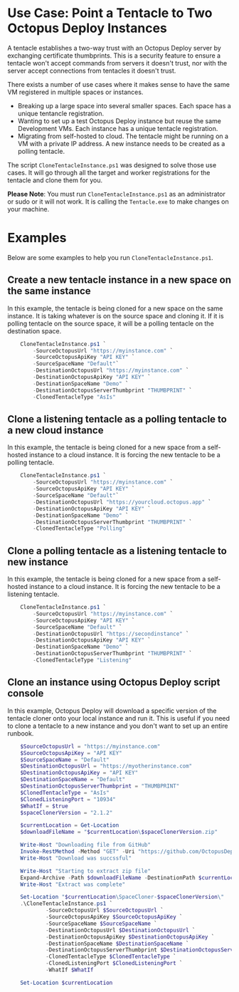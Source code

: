 # Use Case: Point a Tentacle to Two Octopus Deploy Instances
A tentacle establishes a two-way trust with an Octopus Deploy server by exchanging certificate thumbprints.  This is a security feature to ensure a tentacle won't accept commands from servers it doesn't trust, nor with the server accept connections from tentacles it doesn't trust.  

There exists a number of use cases where it makes sense to have the same VM registered in multiple spaces or instances.

- Breaking up a large space into several smaller spaces.  Each space has a unique tentancle registration.
- Wanting to set up a test Octopus Deploy instance but reuse the same Development VMs.  Each instance has a unique tentacle registration.
- Migrating from self-hosted to cloud.  The tentacle might be running on a VM with a private IP address.  A new instance needs to be created as a polling tentacle.  

The script `CloneTentacleInstance.ps1` was designed to solve those use cases.  It will go through all the target and worker registrations for the tentacle and clone them for you.

**Please Note**: You must run `CloneTentacleInstance.ps1` as an administrator or sudo or it will not work.  It is calling the `Tentacle.exe` to make changes on your machine.

# Examples

Below are some examples to help you run `CloneTentacleInstance.ps1`.

## Create a new tentacle instance in a new space on the same instance

In this example, the tentacle is being cloned for a new space on the same instance.  It is taking whatever is on the source space and cloning it.  If it is polling tentacle on the source space, it will be a polling tentacle on the destination space.

```PowerShell
    CloneTentacleInstance.ps1 `
        -SourceOctopusUrl "https://myinstance.com" `
        -SourceOctopusApiKey "API KEY" `
        -SourceSpaceName "Default"`
        -DestinationOctopusUrl "https://myinstance.com" `
        -DestinationOctopusApiKey "API KEY" `
        -DestinationSpaceName "Demo" `
        -DestinationOctopusServerThumbprint "THUMBPRINT" `
        -ClonedTentacleType "AsIs"
```

## Clone a listening tentacle as a polling tentacle to a new cloud instance

In this example, the tentacle is being cloned for a new space from a self-hosted instance to a cloud instance.  It is forcing the new tentacle to be a polling tentacle.

```PowerShell
    CloneTentacleInstance.ps1 `
        -SourceOctopusUrl "https://myinstance.com" `
        -SourceOctopusApiKey "API KEY" `
        -SourceSpaceName "Default"`
        -DestinationOctopusUrl "https://yourcloud.octopus.app" `
        -DestinationOctopusApiKey "API KEY" `
        -DestinationSpaceName "Demo" `
        -DestinationOctopusServerThumbprint "THUMBPRINT" `
        -ClonedTentacleType "Polling"
```


## Clone a polling tentacle as a listening tentacle to new instance

In this example, the tentacle is being cloned for a new space from a self-hosted instance to a cloud instance.  It is forcing the new tentacle to be a listening tentacle.

```PowerShell
    CloneTentacleInstance.ps1 `
        -SourceOctopusUrl "https://myinstance.com" `
        -SourceOctopusApiKey "API KEY" `
        -SourceSpaceName "Default" `
        -DestinationOctopusUrl "https://secondinstance" `
        -DestinationOctopusApiKey "API KEY" `
        -DestinationSpaceName "Demo" `
        -DestinationOctopusServerThumbprint "THUMBPRINT" `
        -ClonedTentacleType "Listening"
```

## Clone an instance using Octopus Deploy script console

In this example, Octopus Deploy will download a specific version of the tentacle cloner onto your local instance and run it.  This is useful if you need to clone a tentacle to a new instance and you don't want to set up an entire runbook.

```PowerShell
    $SourceOctopusUrl = "https://myinstance.com" 
    $SourceOctopusApiKey = "API KEY" 
    $SourceSpaceName = "Default"
    $DestinationOctopusUrl = "https://myotherinstance.com" 
    $DestinationOctopusApiKey = "API KEY" 
    $DestinationSpaceName = "Default" 
    $DestinationOctopusServerThumbprint = "THUMBPRINT"
    $ClonedTentacleType = "AsIs"
    $ClonedListeningPort = "10934"
    $WhatIf = $true
    $spaceClonerVersion = "2.1.2"

    $currentLocation = Get-Location
    $downloadFileName = "$currentLocation\$spaceClonerVersion.zip"

    Write-Host "Downloading file from GitHub"
    Invoke-RestMethod -Method "GET" -Uri "https://github.com/OctopusDeployLabs/SpaceCloner/archive/refs/tags/v$spaceClonerVersion.zip" -OutFile $downloadFileName -TimeoutSec 60
    Write-Host "Download was succssful"

    Write-Host "Starting to extract zip file"
    Expand-Archive -Path $downloadFileName -DestinationPath $currentLocation
    Write-Host "Extract was complete"

    Set-Location "$currentLocation\SpaceCloner-$spaceClonerVersion\"
    .\CloneTentacleInstance.ps1 `
            -SourceOctopusUrl $SourceOctopusUrl `
            -SourceOctopusApiKey $SourceOctopusApiKey `
            -SourceSpaceName $SourceSpaceName `
            -DestinationOctopusUrl $DestinationOctopusUrl `
            -DestinationOctopusApiKey $DestinationOctopusApiKey `
            -DestinationSpaceName $DestinationSpaceName `
            -DestinationOctopusServerThumbprint $DestinationOctopusServerThumbprint `
            -ClonedTentacleType $ClonedTentacleType `
            -ClonedListeningPort $ClonedListeningPort `
            -WhatIf $WhatIf

    Set-Location $currentLocation
```